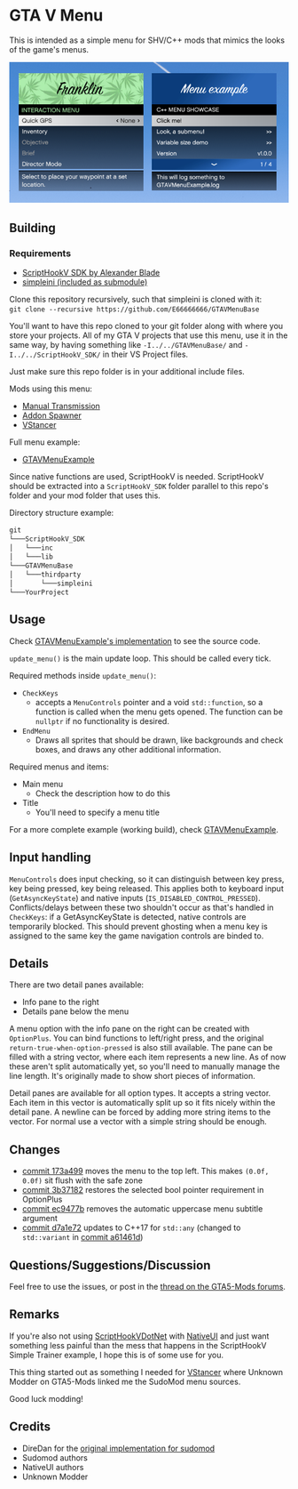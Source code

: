 # GTA V Menu   

This is intended as a simple menu for SHV/C++ mods that mimics the looks of the game's menus.

![Comparison](MenuCompare.png)

## Building

### Requirements
* [ScriptHookV SDK by Alexander Blade](http://www.dev-c.com/gtav/scripthookv/)
* [simpleini (included as submodule)](https://github.com/brofield/simpleini)

Clone this repository recursively, such that simpleini is cloned with it:  
`git clone --recursive https://github.com/E66666666/GTAVMenuBase`

You'll want to have this repo cloned to your git folder along with where you store your projects. All of my GTA V projects that use this menu, use it in the same way, by having something like `-I../../GTAVMenuBase/` and `-I../../ScriptHookV_SDK/` in their VS Project files.

Just make sure this repo folder is in your additional include files.

Mods using this menu:
* [Manual Transmission](https://github.com/E66666666/GTAVManualTransmission)
* [Addon Spawner](https://github.com/E66666666/GTAVAddonLoader)
* [VStancer](https://github.com/E66666666/GTAVStancer)

Full menu example:
* [GTAVMenuExample](https://github.com/E66666666/GTAVMenuExample)

Since native functions are used, ScriptHookV is needed. ScriptHookV should be extracted into a
`ScriptHookV_SDK` folder parallel to this repo's folder and your mod folder that uses this.

Directory structure example:

```
git
└───ScriptHookV_SDK
│	└───inc
│	└───lib
└───GTAVMenuBase
│	└───thirdparty
│		└───simpleini
└───YourProject
```

## Usage

Check [GTAVMenuExample's implementation](https://github.com/E66666666/GTAVMenuExample/blob/master/GTAVMenuExample/script.cpp) to see the source code.

`update_menu()` is the main update loop. This should be called every tick.

Required methods inside `update_menu()`:
* `CheckKeys`
  * accepts a `MenuControls` pointer and a void `std::function`, so a function is called 
  when the menu gets opened. The function can be `nullptr` if no functionality is desired.
* `EndMenu`
  * Draws all sprites that should be drawn, like backgrounds and check boxes, and draws any
  other additional information.

Required menus and items:
* Main menu
  * Check the description how to do this
* Title
  * You'll need to specify a menu title

For a more complete example (working build), check [GTAVMenuExample](https://github.com/E66666666/GTAVMenuExample).

## Input handling
`MenuControls` does input checking, so it can distinguish between key press, key being pressed, key being released. This applies both to keyboard input (`GetAsyncKeyState`) and native inputs (`IS_DISABLED_CONTROL_PRESSED`). Conflicts/delays between these two shouldn't occur as that's handled in `CheckKeys`: if a GetAsyncKeyState is detected, native controls are temporarily 
blocked. This should prevent ghosting when a menu key is assigned to the same key the game 
navigation controls are binded to.

## Details
There are two detail panes available:
* Info pane to the right
* Details pane below the menu

A menu option with the info pane on the right can be created with `OptionPlus`. You can bind
functions to left/right press, and the original `return-true-when-option-pressed` is also
still available. The pane can be filled with a string vector, where each item represents a new
line. As of now these aren't split automatically yet, so you'll need to manually manage the
line length. It's originally made to show short pieces of information.

Detail panes are available for all option types. It accepts a string vector. Each item in this
vector is automatically split up so it fits nicely within the detail pane. A newline can be
forced by adding more string items to the vector. For normal use a vector with a simple string
should be enough.

## Changes

* [commit 173a499](https://github.com/E66666666/GTAVMenuBase/commit/173a499c7b77242aeafd58d610a6bfa209571588) moves the menu to the top left. This makes `(0.0f, 0.0f)` sit flush with the safe zone
* [commit 3b37182](https://github.com/E66666666/GTAVMenuBase/commit/3b37182181e73c28439838b6107eae53a2844e03) restores the selected bool pointer requirement in OptionPlus
* [commit ec9477b](https://github.com/E66666666/GTAVMenuBase/commit/ec9477b0b203efc2fcc83e7dcce33045d2198917) removes the automatic uppercase menu subtitle argument
* [commit d7a1e72](https://github.com/E66666666/GTAVMenuBase/commit/d7a1e72756919c2499a7f7446e40bd6083c2e928) updates to C++17  for `std::any` (changed to `std::variant` in [commit a61461d](https://github.com/E66666666/GTAVMenuBase/commit/a61461d0e0506469507b6d09b7a0faff253b9d26))

## Questions/Suggestions/Discussion

Feel free to use the issues, or post in the [thread on the GTA5-Mods forums](https://forums.gta5-mods.com/topic/12090/tool-wip-c-shv-lightweight-menu-library).

## Remarks
If you're also not using [ScriptHookVDotNet](https://github.com/crosire/scripthookvdotnet) with [NativeUI](https://github.com/Guad/NativeUI) and just want something less painful than the mess that happens in the ScriptHookV Simple Trainer example, I hope this is of some use for you.

This thing started out as something I needed for [VStancer](https://github.com/E66666666/GTAVStancer) 
where Unknown Modder on GTA5-Mods linked me the SudoMod menu sources. 

Good luck modding! 

## Credits
  * DireDan for the [original implementation for sudomod](https://www.unknowncheats.me/forum/grand-theft-auto-v/200692-originbase-sudomod-1-37-a.html)
  * Sudomod authors
  * NativeUI authors
  * Unknown Modder
